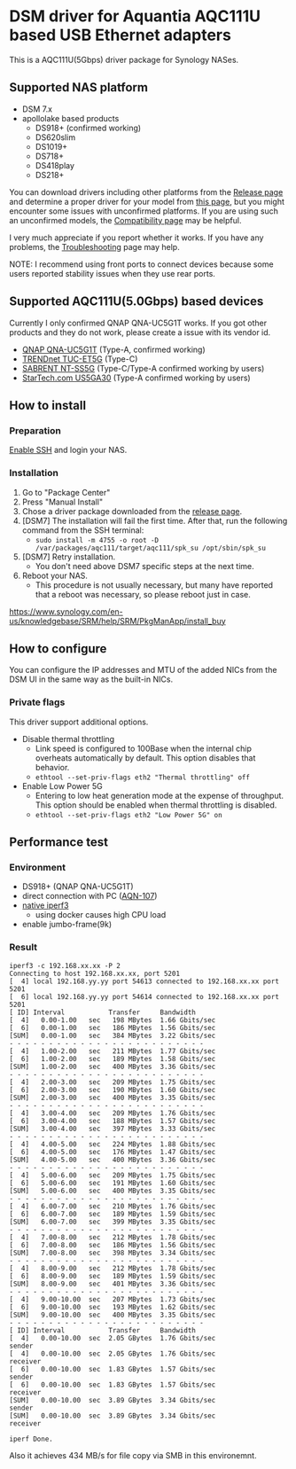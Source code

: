 # DSM driver for Aquantia AQC111U based USB Ethernet adapters

This is a AQC111U(5Gbps) driver package for Synology NASes.

## Supported NAS platform

* DSM 7.x
* apollolake based products
    * DS918+ (confirmed working)
    * DS620slim
    * DS1019+
    * DS718+
    * DS418play
    * DS218+

You can download drivers including other platforms from the [Release page](https://github.com/bb-qq/aqc111/releases) and determine a proper driver for your model from [this page](https://www.synology.com/en-global/knowledgebase/DSM/tutorial/Compatibility_Peripherals/What_kind_of_CPU_does_my_NAS_have), but you might encounter some issues with unconfirmed platforms. If you are using such an unconfirmed models, the [Compatibility page](https://github.com/bb-qq/aqc111/wiki/Compatibility) may be helpful.

I very much appreciate if you report whether it works. If you have any problems, the [Troubleshooting](https://github.com/bb-qq/r8152/wiki/Troubleshooting) page may help.

NOTE: I recommend using front ports to connect devices because some users reported stability issues when they use rear ports.

## Supported AQC111U(5.0Gbps) based devices

Currently I only confirmed QNAP QNA-UC5G1T works. If you got other products and they do not work, please create a issue with its vendor id.

* [QNAP QNA-UC5G1T](https://amzn.to/2A2aI1e) (Type-A, confirmed working)
* [TRENDnet TUC-ET5G](https://amzn.to/314DASp) (Type-C)
* [SABRENT NT-SS5G](https://amzn.to/3bi8QI0) (Type-C/Type-A confirmed working by users)
* [StarTech.com US5GA30](https://amzn.to/3pcq90u) (Type-A confirmed working by users)

## How to install

### Preparation

[Enable SSH](https://www.synology.com/en-us/knowledgebase/DSM/tutorial/General_Setup/How_to_login_to_DSM_with_root_permission_via_SSH_Telnet) and login your NAS.

### Installation

1. Go to "Package Center"
2. Press "Manual Install"
3. Chose a driver package downloaded from the [release page](https://github.com/bb-qq/aqc111/releases).
4. [DSM7] The installation will fail the first time. After that, run the following command from the SSH terminal:
   * `sudo install -m 4755 -o root -D /var/packages/aqc111/target/aqc111/spk_su /opt/sbin/spk_su`
5. [DSM7] Retry installation. 
   * You don't need above DSM7 specific steps at the next time.
6. Reboot your NAS.
   * This procedure is not usually necessary, but many have reported that a reboot was necessary, so please reboot just in case.

https://www.synology.com/en-us/knowledgebase/SRM/help/SRM/PkgManApp/install_buy

## How to configure

You can configure the IP addresses and MTU of the added NICs from the DSM UI in the same way as the built-in NICs.

### Private flags

This driver support additional options. 

* Disable thermal throttling
    * Link speed is configured to 100Base when the internal chip overheats automatically by default. This option disables that behavior.
    * ``ethtool --set-priv-flags eth2 "Thermal throttling" off``
* Enable Low Power 5G
    * Entering to low heat generation mode at the expense of throughput. This option should be enabled when thermal throttling is disabled.
    * ``ethtool --set-priv-flags eth2 "Low Power 5G" on``

## Performance test

### Environment
* DS918+ (QNAP QNA-UC5G1T)
* direct connection with PC ([AQN-107](https://amzn.to/31arYN8))
* [native iperf3](http://www.jadahl.com/iperf-arp-scan/)
    * using docker causes high CPU load
* enable jumbo-frame(9k)

### Result
````
iperf3 -c 192.168.xx.xx -P 2
Connecting to host 192.168.xx.xx, port 5201
[  4] local 192.168.yy.yy port 54613 connected to 192.168.xx.xx port 5201
[  6] local 192.168.yy.yy port 54614 connected to 192.168.xx.xx port 5201
[ ID] Interval           Transfer     Bandwidth
[  4]   0.00-1.00   sec   198 MBytes  1.66 Gbits/sec
[  6]   0.00-1.00   sec   186 MBytes  1.56 Gbits/sec
[SUM]   0.00-1.00   sec   384 MBytes  3.22 Gbits/sec
- - - - - - - - - - - - - - - - - - - - - - - - -
[  4]   1.00-2.00   sec   211 MBytes  1.77 Gbits/sec
[  6]   1.00-2.00   sec   189 MBytes  1.58 Gbits/sec
[SUM]   1.00-2.00   sec   400 MBytes  3.36 Gbits/sec
- - - - - - - - - - - - - - - - - - - - - - - - -
[  4]   2.00-3.00   sec   209 MBytes  1.75 Gbits/sec
[  6]   2.00-3.00   sec   190 MBytes  1.60 Gbits/sec
[SUM]   2.00-3.00   sec   400 MBytes  3.35 Gbits/sec
- - - - - - - - - - - - - - - - - - - - - - - - -
[  4]   3.00-4.00   sec   209 MBytes  1.76 Gbits/sec
[  6]   3.00-4.00   sec   188 MBytes  1.57 Gbits/sec
[SUM]   3.00-4.00   sec   397 MBytes  3.33 Gbits/sec
- - - - - - - - - - - - - - - - - - - - - - - - -
[  4]   4.00-5.00   sec   224 MBytes  1.88 Gbits/sec
[  6]   4.00-5.00   sec   176 MBytes  1.47 Gbits/sec
[SUM]   4.00-5.00   sec   400 MBytes  3.36 Gbits/sec
- - - - - - - - - - - - - - - - - - - - - - - - -
[  4]   5.00-6.00   sec   209 MBytes  1.75 Gbits/sec
[  6]   5.00-6.00   sec   191 MBytes  1.60 Gbits/sec
[SUM]   5.00-6.00   sec   400 MBytes  3.35 Gbits/sec
- - - - - - - - - - - - - - - - - - - - - - - - -
[  4]   6.00-7.00   sec   210 MBytes  1.76 Gbits/sec
[  6]   6.00-7.00   sec   189 MBytes  1.59 Gbits/sec
[SUM]   6.00-7.00   sec   399 MBytes  3.35 Gbits/sec
- - - - - - - - - - - - - - - - - - - - - - - - -
[  4]   7.00-8.00   sec   212 MBytes  1.78 Gbits/sec
[  6]   7.00-8.00   sec   186 MBytes  1.56 Gbits/sec
[SUM]   7.00-8.00   sec   398 MBytes  3.34 Gbits/sec
- - - - - - - - - - - - - - - - - - - - - - - - -
[  4]   8.00-9.00   sec   212 MBytes  1.78 Gbits/sec
[  6]   8.00-9.00   sec   189 MBytes  1.59 Gbits/sec
[SUM]   8.00-9.00   sec   401 MBytes  3.36 Gbits/sec
- - - - - - - - - - - - - - - - - - - - - - - - -
[  4]   9.00-10.00  sec   207 MBytes  1.73 Gbits/sec
[  6]   9.00-10.00  sec   193 MBytes  1.62 Gbits/sec
[SUM]   9.00-10.00  sec   400 MBytes  3.35 Gbits/sec
- - - - - - - - - - - - - - - - - - - - - - - - -
[ ID] Interval           Transfer     Bandwidth
[  4]   0.00-10.00  sec  2.05 GBytes  1.76 Gbits/sec                  sender
[  4]   0.00-10.00  sec  2.05 GBytes  1.76 Gbits/sec                  receiver
[  6]   0.00-10.00  sec  1.83 GBytes  1.57 Gbits/sec                  sender
[  6]   0.00-10.00  sec  1.83 GBytes  1.57 Gbits/sec                  receiver
[SUM]   0.00-10.00  sec  3.89 GBytes  3.34 Gbits/sec                  sender
[SUM]   0.00-10.00  sec  3.89 GBytes  3.34 Gbits/sec                  receiver

iperf Done.
````

Also it achieves 434 MB/s for file copy via SMB in this environemnt.
